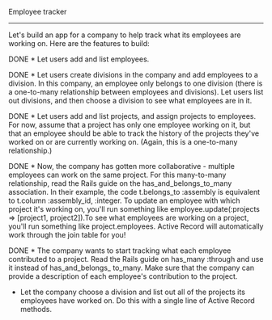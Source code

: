 Employee tracker
****************************
Let's build an app for a company to help track what its employees are working on. Here are the features to build:

DONE * Let users add and list employees.

DONE * Let users create divisions in the company and add employees to a division. In this company, an employee only belongs to one division (there is a one-to-many relationship between employees and divisions). Let users list out divisions, and then choose a division to see what employees are in it.

DONE * Let users add and list projects, and assign projects to employees. For now, assume that a project has only one employee working on it, but that an employee should be able to track the history of the projects they've worked on or are currently working on. (Again, this is a one-to-many relationship.)

DONE * Now, the company has gotten more collaborative - multiple employees can work on the same project. For this many-to-many relationship, read the Rails guide on the has_and_belongs_to_many association. In their example, the code t.belongs_to :assembly is equivalent to t.column :assembly_id, :integer. To update an employee with which project it's working on, you'll run something like employee.update(:projects => [project1, project2]).To see what employees are working on a project, you'll run something like project.employees. Active Record will automatically work through the join table for you!

DONE * The company wants to start tracking what each employee contributed to a project. Read the Rails guide on has_many :through and use it instead of has_and_belongs_
to_many. Make sure that the company can provide a description of each employee's contribution to the project.

* Let the company choose a division and list out all of the projects its employees have worked on. Do this with a single line of Active Record methods.
